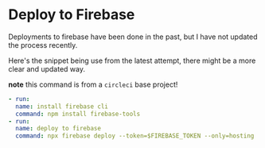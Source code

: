 # Deploy to Firebase

Deployments to firebase have been done in the past, but I have not updated the process recently.

Here's the snippet being use from the latest attempt, there might be a more clear and updated way.

**note** this command is from a `circleci` base project!

```yaml
- run:
  name: install firebase cli
  command: npm install firebase-tools
- run:
  name: deploy to firebase
  command: npx firebase deploy --token=$FIREBASE_TOKEN --only=hosting
```
